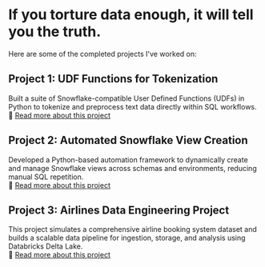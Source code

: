 # If you torture data enough, it will tell you the truth.
Here are some of the completed projects I've worked on:

## Project 1: UDF Functions for Tokenization  
Built a suite of Snowflake-compatible User Defined Functions (UDFs) in Python to tokenize and preprocess text data directly within SQL workflows.  
🔗 [Read more about this project](UDF-Functions-for-Tokenization)

## Project 2: Automated Snowflake View Creation  
Developed a Python-based automation framework to dynamically create and manage Snowflake views across schemas and environments, reducing manual SQL repetition.  
🔗 [Read more about this project](Automated-Snowflake-View-Creation)

## Project 3: Airlines Data Engineering Project
This project simulates a comprehensive airline booking system dataset and builds a scalable data pipeline for ingestion, storage, and analysis using Databricks Delta Lake.  
🔗 [Read more about this project](https://github.com/ashok-rajendran/data-torture-lab/wiki/Airlines-Data-Engineering-Project)
